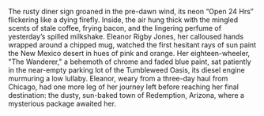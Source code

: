 The rusty diner sign groaned in the pre-dawn wind, its neon “Open 24 Hrs” flickering like a dying firefly. Inside, the air hung thick with the mingled scents of stale coffee, frying bacon, and the lingering perfume of yesterday’s spilled milkshake.  Eleanor Rigby Jones, her calloused hands wrapped around a chipped mug, watched the first hesitant rays of sun paint the New Mexico desert in hues of pink and orange.  Her eighteen-wheeler, "The Wanderer," a behemoth of chrome and faded blue paint, sat patiently in the near-empty parking lot of the Tumbleweed Oasis, its diesel engine murmuring a low lullaby.  Eleanor, weary from a three-day haul from Chicago, had one more leg of her journey left before reaching her final destination: the dusty, sun-baked town of Redemption, Arizona, where a mysterious package awaited her.
